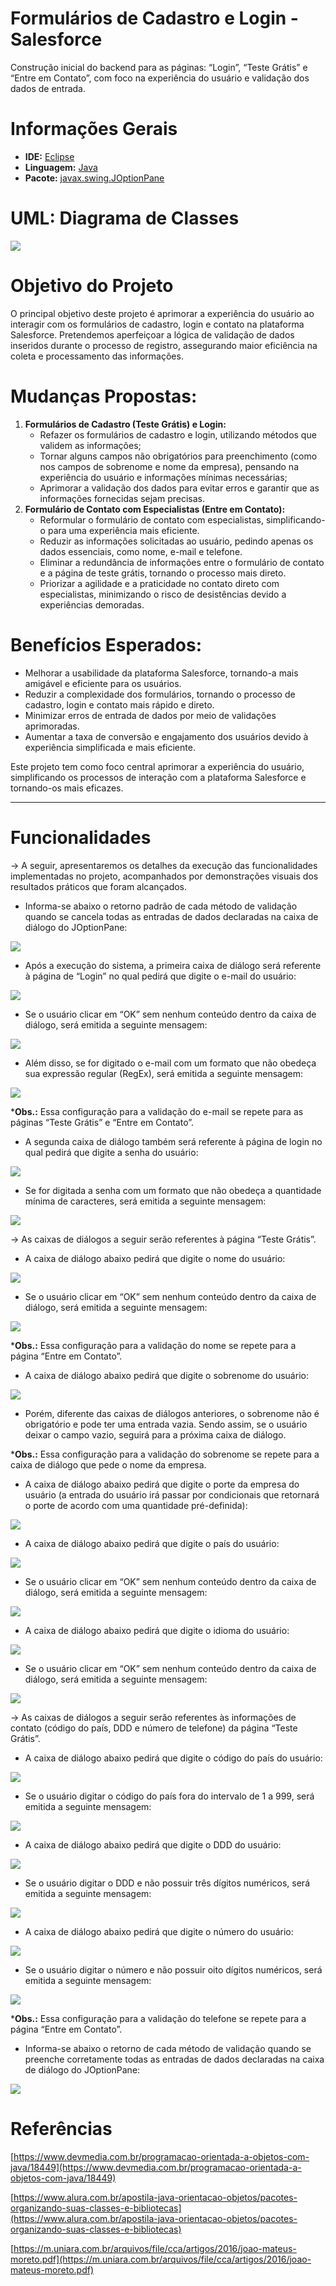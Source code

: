 # Formulários de Cadastro e Login - Salesforce

Construção inicial do backend para as páginas:  “Login”, “Teste Grátis” e “Entre em Contato”, com foco na experiência do usuário e validação dos dados de entrada.

# Informações Gerais

- **IDE:**  [Eclipse](https://www.eclipse.org/downloads/)
- **Linguagem:** [Java](https://www.java.com/pt-BR/)
- **Pacote:** [javax.swing.JOptionPane](https://docs.oracle.com/javase/8/docs/api/javax/swing/JOptionPane.html)

# UML: **Diagrama de Classes**

<img src="./ImagensReadme/img (1).png" />

# **Objetivo do Projeto**

O principal objetivo deste projeto é aprimorar a experiência do usuário ao interagir com os formulários de cadastro, login e contato na plataforma Salesforce. Pretendemos aperfeiçoar a lógica de validação de dados inseridos durante o processo de registro, assegurando maior eficiência na coleta e processamento das informações.

# **Mudanças Propostas:**

1. **Formulários de Cadastro (Teste Grátis) e Login:**
    - Refazer os formulários de cadastro e login, utilizando métodos que validem as informações;
    - Tornar alguns campos não obrigatórios para preenchimento (como nos campos de sobrenome e nome da empresa), pensando na experiência do usuário e informações mínimas necessárias;
    - Aprimorar a validação dos dados para evitar erros e garantir que as informações fornecidas sejam precisas.
2. **Formulário de Contato com Especialistas (Entre em Contato):**
    - Reformular o formulário de contato com especialistas, simplificando-o para uma experiência mais eficiente.
    - Reduzir as informações solicitadas ao usuário, pedindo apenas os dados essenciais, como nome, e-mail e telefone.
    - Eliminar a redundância de informações entre o formulário de contato e a página de teste grátis, tornando o processo mais direto.
    - Priorizar a agilidade e a praticidade no contato direto com especialistas, minimizando o risco de desistências devido a experiências demoradas.

# **Benefícios Esperados:**

- Melhorar a usabilidade da plataforma Salesforce, tornando-a mais amigável e eficiente para os usuários.
- Reduzir a complexidade dos formulários, tornando o processo de cadastro, login e contato mais rápido e direto.
- Minimizar erros de entrada de dados por meio de validações aprimoradas.
- Aumentar a taxa de conversão e engajamento dos usuários devido à experiência simplificada e mais eficiente.

Este projeto tem como foco central aprimorar a experiência do usuário, simplificando os processos de interação com a plataforma Salesforce e tornando-os mais eficazes.

---

# **Funcionalidades**

→ A seguir, apresentaremos os detalhes da execução das funcionalidades implementadas no projeto, acompanhados por demonstrações visuais dos resultados práticos que foram alcançados.

- Informa-se abaixo o retorno padrão de cada método de validação quando se cancela todas as entradas de dados declaradas na caixa de diálogo do JOptionPane:

<img src="./ImagensReadme/img (3).png" />

- Após a execução do sistema, a primeira caixa de diálogo será referente à página de “Login” no qual pedirá que digite o e-mail do usuário:

<img src="./ImagensReadme/img (9).png" />

- Se o usuário clicar em “OK” sem nenhum conteúdo dentro da caixa de diálogo, será emitida a seguinte mensagem:

<img src="./ImagensReadme/img (20).png" />

- Além disso, se for digitado o e-mail com um formato que não obedeça sua expressão regular (RegEx), será emitida a seguinte mensagem:

<img src="./ImagensReadme/img (17).png" />

***Obs.:** Essa configuração para a validação do e-mail se repete para as páginas “Teste Grátis” e “Entre em Contato”.

- A segunda caixa de diálogo também será referente à página de login no qual pedirá que digite a senha do usuário:

<img src="./ImagensReadme/img (8).png" />

- Se for digitada a senha com um formato que não obedeça a quantidade mínima de caracteres, será emitida a seguinte mensagem:

<img src="./ImagensReadme/img (4).png" />

→ As caixas de diálogos a seguir serão referentes à página “Teste Grátis”.

- A caixa de diálogo abaixo pedirá que digite o nome do usuário:

<img src="./ImagensReadme/img (16).png" />

- Se o usuário clicar em “OK” sem nenhum conteúdo dentro da caixa de diálogo, será emitida a seguinte mensagem:

<img src="./ImagensReadme/img (19).png" />

***Obs.:** Essa configuração para a validação do nome se repete para a página “Entre em Contato”.

- A caixa de diálogo abaixo pedirá que digite o sobrenome do usuário:

<img src="./ImagensReadme/img (14).png" />

- Porém, diferente das caixas de diálogos anteriores, o sobrenome não é obrigatório e pode ter uma entrada vazia. Sendo assim, se o usuário deixar o campo vazio, seguirá para a próxima caixa de diálogo.

***Obs.:** Essa configuração para a validação do sobrenome se repete para a caixa de diálogo que pede o nome da empresa.

- A caixa de diálogo abaixo pedirá que digite o porte da empresa do usuário (a entrada do usuário irá passar por condicionais que retornará o porte de acordo com uma quantidade pré-definida):

<img src="./ImagensReadme/img (6).png" />

- A caixa de diálogo abaixo pedirá que digite o país do usuário:

<img src="./ImagensReadme/img (10).png" />

- Se o usuário clicar em “OK” sem nenhum conteúdo dentro da caixa de diálogo, será emitida a seguinte mensagem:

<img src="./ImagensReadme/img (21).png" />

- A caixa de diálogo abaixo pedirá que digite o idioma do usuário:

<img src="./ImagensReadme/img (11).png" />

- Se o usuário clicar em “OK” sem nenhum conteúdo dentro da caixa de diálogo, será emitida a seguinte mensagem:

<img src="./ImagensReadme/img (18).png" />

→ As caixas de diálogos a seguir serão referentes às informações de contato (código do país, DDD e número de telefone) da página “Teste Grátis”.

- A caixa de diálogo abaixo pedirá que digite o código do país do usuário:

<img src="./ImagensReadme/img (12).png" />

- Se o usuário digitar o código do país fora do intervalo de 1 a 999, será emitida a seguinte mensagem:

<img src="./ImagensReadme/img (7).png" />

- A caixa de diálogo abaixo pedirá que digite o DDD do usuário:

<img src="./ImagensReadme/img (15).png" />

- Se o usuário digitar o DDD e não possuir três dígitos numéricos, será emitida a seguinte mensagem:

<img src="./ImagensReadme/img (5).png" />

- A caixa de diálogo abaixo pedirá que digite o número do usuário:

<img src="./ImagensReadme/img (13).png" />

- Se o usuário digitar o número e não possuir oito dígitos numéricos, será emitida a seguinte mensagem:

<img src="./ImagensReadme/img (22).png" />

***Obs.:** Essa configuração para a validação do telefone se repete para a página “Entre em Contato”.

- Informa-se abaixo o retorno de cada método de validação quando se preenche corretamente todas as entradas de dados declaradas na caixa de diálogo do JOptionPane:

<img src="./ImagensReadme/img (2).png" />

# Referências

[https://www.devmedia.com.br/programacao-orientada-a-objetos-com-java/18449](https://www.devmedia.com.br/programacao-orientada-a-objetos-com-java/18449)

[https://www.alura.com.br/apostila-java-orientacao-objetos/pacotes-organizando-suas-classes-e-bibliotecas](https://www.alura.com.br/apostila-java-orientacao-objetos/pacotes-organizando-suas-classes-e-bibliotecas)

[https://m.uniara.com.br/arquivos/file/cca/artigos/2016/joao-mateus-moreto.pdf](https://m.uniara.com.br/arquivos/file/cca/artigos/2016/joao-mateus-moreto.pdf)
